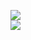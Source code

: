 [![](https://img.shields.io/badge/Made%20With-Github%20Spray-lightgrey.svg?style=for-the-badge&logo=github)](https://github.com/Annihil/github-spray#28752)  
[![](https://i.imgur.com/2DrTn0Z.gif)](https://github.com/Annihil/github-spray)
